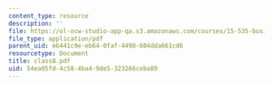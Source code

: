 ```yaml
---
content_type: resource
description: ''
file: https://ol-ocw-studio-app-qa.s3.amazonaws.com/courses/15-535-business-analysis-using-financial-statements-spring-2003/54ea05fd4c584ba49de5323266ceba89_class8.pdf
file_type: application/pdf
parent_uid: e6441c9e-eb64-0faf-4498-604dda661cd6
resourcetype: Document
title: class8.pdf
uid: 54ea05fd-4c58-4ba4-9de5-323266ceba89
---
```

